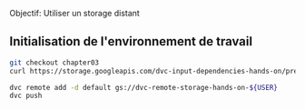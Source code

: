Objectif: Utiliser un storage distant

## Initialisation de l'environnement de travail

```bash
git checkout chapter03
curl https://storage.googleapis.com/dvc-input-dependencies-hands-on/prerequisites/chapter03.zip -O && unzip chapter03.zip && rm chapter03.zip

dvc remote add -d default gs://dvc-remote-storage-hands-on-${USER}
dvc push
```
